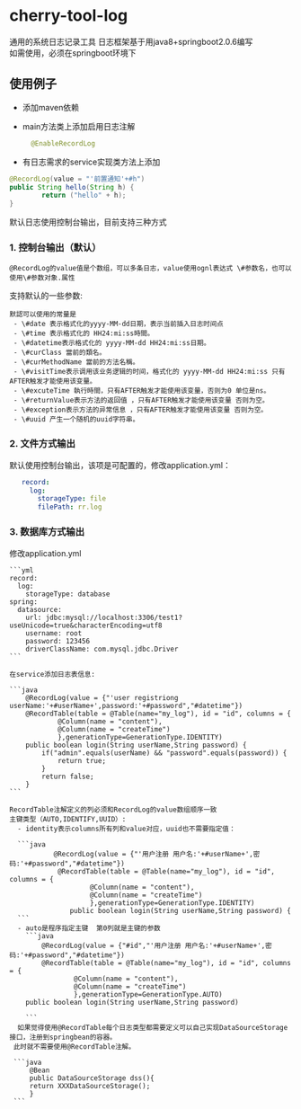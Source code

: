 # cherry-tool-log
通用的系统日志记录工具
日志框架基于用java8+springboot2.0.6编写<br/>
如需使用，必须在springboot环境下

## 使用例子

- 添加maven依赖 
- main方法类上添加启用日志注解
  ```java
    @EnableRecordLog
  ```

- 有日志需求的service实现类方法上添加
```java
@RecordLog(value = "'前置通知'+#h")
public String hello(String h) {
    	return ("hello" + h);
}
```
默认日志使用控制台输出，目前支持三种方式 
 ### 1. 控制台输出（默认）
    @RecordLog的value值是个数组，可以多条日志，value使用ognl表达式 \#参数名，也可以使用\#参数对象.属性
   支持默认的一些参数:
   
    默認可以使用的常量是
     - \#date 表示格式化的yyyy-MM-dd日期，表示当前插入日志时间点
	 - \#time 表示格式化的 HH24:mi:ss時間。
	 - \#datetime表示格式化的 yyyy-MM-dd HH24:mi:ss日期。
	 - \#curClass 當前的類名。
	 - \#curMethodName 當前的方法名稱。
	 - \#visitTime表示调用该业务逻辑的时间，格式化的 yyyy-MM-dd HH24:mi:ss 只有AFTER触发才能使用该变量。
	 - \#excuteTime 執行時間，只有AFTER触发才能使用该变量，否则为0 单位是ns。
	 - \#returnValue表示方法的返回值 ，只有AFTER触发才能使用该变量 否则为空。
	 - \#exception表示方法的异常信息 ，只有AFTER触发才能使用该变量 否则为空。
	 - \#uuid 产生一个随机的uuid字符串。
 
 ### 2. 文件方式输出
   默认使用控制台输出，该项是可配置的，修改application.yml：
   
 ```yml
    record: 
      log: 
        storageType: file
        filePath: rr.log
```

 ### 3. 数据库方式输出
   修改application.yml
   
    ```yml
    record: 
      log: 
        storageType: database
    spring: 
      datasource: 
        url: jdbc:mysql://localhost:3306/test1?useUnicode=true&characterEncoding=utf8
        username: root
        password: 123456
        driverClassName: com.mysql.jdbc.Driver
    ```
    
    在service添加日志表信息:
    
    ```java
        @RecordLog(value = {"'user registriong userName:'+#userName+',password:'+#password","#datetime"})
        @RecordTable(table = @Table(name="my_log"), id = "id", columns = {
    			@Column(name = "content"), 
    			@Column(name = "createTime") 
    			},generationType=GenerationType.IDENTITY)
    	public boolean login(String userName,String password) {
    		if("admin".equals(userName) && "password".equals(password)) {
    			return true;
    		}
    		return false;
    	}
    ```
    
    RecordTable注解定义的列必须和RecordLog的value数组顺序一致
    主键类型（AUTO,IDENTIFY,UUID）:
      - identity表示columns所有列和value对应，uuid也不需要指定值：

      ```java
        	   @RecordLog(value = {"'用户注册 用户名:'+#userName+',密码:'+#password","#datetime"})
    			@RecordTable(table = @Table(name="my_log"), id = "id", columns = {
    					@Column(name = "content"), 
    					@Column(name = "createTime") 
    					},generationType=GenerationType.IDENTITY)
                   public boolean login(String userName,String password) {
      ```
      - auto是程序指定主键  第0列就是主键的参数
        ```java
    		@RecordLog(value = {"#id","'用户注册 用户名:'+#userName+',密码:'+#password","#datetime"})		
			@RecordTable(table = @Table(name="my_log"), id = "id", columns = {
					@Column(name = "content"), 
					@Column(name = "createTime") 
					},generationType=GenerationType.AUTO)
		public boolean login(String userName,String password) 			
					
        ```
      如果觉得使用@RecordTable每个日志类型都需要定义可以自己实现DataSourceStorage接口，注册到springbean的容器。
     此时就不需要使用@RecordTable注解。
   
     ```java
	     @Bean
	     public DataSourceStorage dss(){
		 return XXXDataSourceStorage();
	     }
     ```
  
